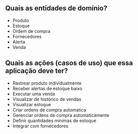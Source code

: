 ## Quais as entidades de domínio?
- Produto
- Estoque
- Ordem de compra
- Fornecedores
- Alerta
- Venda 

## Quais as ações (casos de uso) que essa aplicação deve ter?
- Rastrear produto individualmente
- Receber alertas de estoque baixo
- Executar uma venda
- Visualizar de histórico de vendas
- Visualizar estoque
- Criar ordens de compra automatica
- Gerenciar ordens de compra automaticamente
- Definir quantidades mínimas de estoque
- Integrar com fornecedores